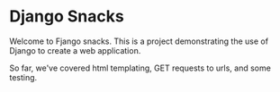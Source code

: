# Django Snacks

Welcome to Fjango snacks. This is a project demonstrating the use of Django to create a web application.

So far, we've covered html templating, GET requests to urls, and some testing.
